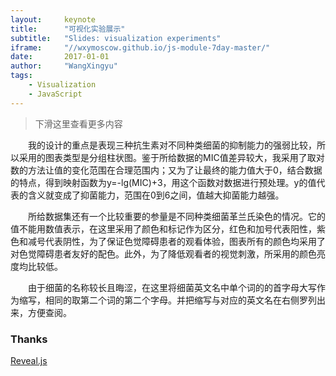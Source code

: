 ```yaml
---
layout:     keynote
title:      "可视化实验展示"
subtitle:   "Slides: visualization experiments"
iframe:     "//wxymoscow.github.io/js-module-7day-master/"
date:       2017-01-01
author:     "WangXingyu"
tags:
    - Visualization
    - JavaScript
---
```



> 下滑这里查看更多内容

　　我的设计的重点是表现三种抗生素对不同种类细菌的抑制能力的强弱比较，所以采用的图表类型是分组柱状图。鉴于所给数据的MIC值差异较大，我采用了取对数的方法让值的变化范围在合理范围内；又为了让最终的能力值大于0，结合数据的特点，得到映射函数为y=-lg(MIC)+3，用这个函数对数据进行预处理。y的值代表的含义就变成了抑菌能力，范围在0到6之间，值越大抑菌能力越强。

　　所给数据集还有一个比较重要的参量是不同种类细菌革兰氏染色的情况。它的值不能用数值表示，在这里采用了颜色和标记作为区分，红色和加号代表阳性，紫色和减号代表阴性，为了保证色觉障碍患者的观看体验，图表所有的颜色均采用了对色觉障碍患者友好的配色。此外，为了降低观看者的视觉刺激，所采用的颜色亮度均比较低。

　　由于细菌的名称较长且晦涩，在这里将细菌英文名中单个词的的首字母大写作为缩写，相同的取第二个词的第二个字母。并把缩写与对应的英文名在右侧罗列出来，方便查阅。  

### Thanks

[Reveal.js](http://lab.hakim.se/reveal-js)
